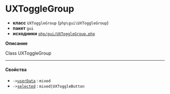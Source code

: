 # UXToggleGroup

- **класс** `UXToggleGroup` (`php\gui\UXToggleGroup`)
- **пакет** `gui`
- **исходники** [`php/gui/UXToggleGroup.php`](./src/main/resources/JPHP-INF/sdk/php/gui/UXToggleGroup.php)

**Описание**

Class UXToggleGroup

---

#### Свойства

- `->`[`userData`](#prop-userdata) : `mixed`
- `->`[`selected`](#prop-selected) : `mixed|UXToggleButton`